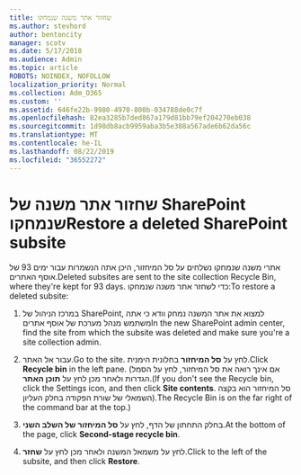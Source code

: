 ```yaml
---
title: שחזור אתר משנה שנמחקו
ms.author: stevhord
author: bentoncity
manager: scotv
ms.date: 5/17/2018
ms.audience: Admin
ms.topic: article
ROBOTS: NOINDEX, NOFOLLOW
localization_priority: Normal
ms.collection: Adm_O365
ms.custom: ''
ms.assetid: 646fe22b-9980-4970-800b-034788de0c7f
ms.openlocfilehash: 82ea3285b7ded867a179d81bb79ef204270eb038
ms.sourcegitcommit: 1d98db8acb9959aba3b5e308a567ade6b62da56c
ms.translationtype: MT
ms.contentlocale: he-IL
ms.lasthandoff: 08/22/2019
ms.locfileid: "36552272"
---
```

# <a name="restore-a-deleted-sharepoint-subsite"></a><span data-ttu-id="b95fb-102">שחזור אתר משנה של SharePoint שנמחקו</span><span class="sxs-lookup"><span data-stu-id="b95fb-102">Restore a deleted SharePoint subsite</span></span>

<span data-ttu-id="b95fb-103">אתרי משנה שנמחקו נשלחים על סל המיחזור, היכן אתה הנשמרות עבור ימים 93 של אוסף האתרים.</span><span class="sxs-lookup"><span data-stu-id="b95fb-103">Deleted subsites are sent to the site collection Recycle Bin, where they're kept for 93 days.</span></span> <span data-ttu-id="b95fb-104">כדי לשחזר אתר משנה שנמחקו:</span><span class="sxs-lookup"><span data-stu-id="b95fb-104">To restore a deleted subsite:</span></span>
  
1. <span data-ttu-id="b95fb-105">במרכז הניהול של SharePoint, למצוא את אתר המשנה נמחק וודא כי אתה משתמש מנהל מערכת של אוסף אתרים</span><span class="sxs-lookup"><span data-stu-id="b95fb-105">In the new SharePoint admin center, find the site from which the subsite was deleted and make sure you're a site collection admin.</span></span> 
    
2. <span data-ttu-id="b95fb-106">עבור אל האתר.</span><span class="sxs-lookup"><span data-stu-id="b95fb-106">Go to the site.</span></span> <span data-ttu-id="b95fb-107">לחץ על **סל המיחזור** בחלונית הימנית.</span><span class="sxs-lookup"><span data-stu-id="b95fb-107">Click **Recycle bin** in the left pane.</span></span> <span data-ttu-id="b95fb-108">(אם אינך רואה את סל המיחזור, לחץ על הסמל הגדרות ולאחר מכן לחץ על **תוכן האתר**.</span><span class="sxs-lookup"><span data-stu-id="b95fb-108">(If you don't see the Recycle bin, click the Settings icon, and then click **Site contents**.</span></span> <span data-ttu-id="b95fb-109">סל המיחזור הוא בקצה השמאלי של שורת הפקודה בחלק העליון).</span><span class="sxs-lookup"><span data-stu-id="b95fb-109">The Recycle Bin is on the far right of the command bar at the top.)</span></span>
    
3. <span data-ttu-id="b95fb-110">בחלק התחתון של הדף, לחץ על **סל המיחזור של השלב השני**.</span><span class="sxs-lookup"><span data-stu-id="b95fb-110">At the bottom of the page, click **Second-stage recycle bin**.</span></span>
    
4. <span data-ttu-id="b95fb-111">לחץ על משמאל המשנה ולאחר מכן לחץ על **שחזר**.</span><span class="sxs-lookup"><span data-stu-id="b95fb-111">Click to the left of the subsite, and then click **Restore**.</span></span>
    

